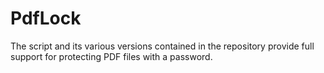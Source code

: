 # PdfLock
The script and its various versions contained in the repository provide full support for protecting PDF files with a password.
